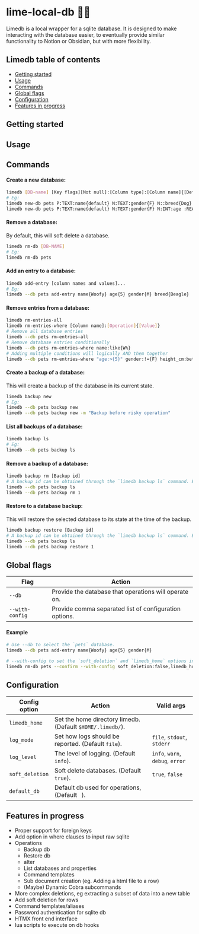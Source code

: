 # lime-local-db 🍋‍🟩

Limedb is a local wrapper for a sqlite database. It is designed to make interacting
with the database easier, to eventually provide similar functionality to Notion or Obsidian,
but with more flexibility.


## Limedb table of contents
- [Getting started](#getting-started)
- [Usage](#usage)
- [Commands](#commands)
- [Global flags](#global-flags)
- [Configuration](#configuration)
- [Features in progress](#features-in-progress)


## Getting started


## Usage


## Commands

#### Create a new database:
```sh
limedb [DB-name] [Key flags][Not null]:[Column type]:[Column name]{[Default value]}
# Eg:
limedb new-db pets P:TEXT:name{default} N:TEXT:gender{F} N::breed{Dog}
limedb new-db pets P:TEXT:name{default} N:TEXT:gender{F} N:INT:age :REAL:height_cm
```

#### Remove a database:
By default, this will soft delete a database.
```sh
limedb rm-db [DB-NAME]
# Eg:
limedb rm-db pets
```

#### Add an entry to a database:
```sh
limedb add-entry [column names and values]...
# Eg:
limedb --db pets add-entry name{Woofy} age{5} gender{M} breed{Beagle}
```

#### Remove entries from a database:
```sh
limedb rm-entries-all
limedb rm-entries-where [Column name]:[Operation]{[Value]}
# Remove all database entries
limedb --db pets rm-entries-all
# Remove database entries conditionally
limedb --db pets rm-entries-where name:like{W%}
# Adding multiple conditions will logically AND them together
limedb --db pets rm-entries-where "age:>{5}" gender:!={F} height_cm:between{10:30} name:null
```

#### Create a backup of a database:
This will create a backup of the database in its current state.
```sh
limedb backup new
# Eg:
limedb --db pets backup new
limedb --db pets backup new -m "Backup before risky operation"
```

#### List all backups of a database:
```sh
limedb backup ls
# Eg:
limedb --db pets backup ls
```

#### Remove a backup of a database:
```sh
limedb backup rm [Backup id]
# A backup id can be obtained through the `limedb backup ls` command. Eg:
limedb --db pets backup ls
limedb --db pets backup rm 1
```

#### Restore to a database backup:
This will restore the selected database to its state at the time of the backup.
```sh
limedb backup restore [Backup id]
# A backup id can be obtained through the `limedb backup ls` command. Eg:
limedb --db pets backup ls
limedb --db pets backup restore 1
```


## Global flags

| Flag                | Action                                                                        |
| ------------------- | ----------------------------------------------------------------------------- |
| `--db`              | Provide the database that operations will operate on.                         |
| `--with-config`     | Provide comma separated list of configuration options.                        |

#### Example
```sh
# Use --db to select the `pets` database.
limedb --db pets add-entry name{Woofy} age{5} gender{M}

# --with-config to set the `soft_deletion` and `limedb_home` options in the current run of limedb.
limedb rm-db pets --confirm --with-config soft_deletion:false,limedb_home:/etc/limedb/
```


## Configuration

| Config option       | Action                                                      | Valid args                           |
| ------------------- | ------------------------------------------------------------|------------------------------------- |
| `limedb_home`       | Set the home directory limedb. (Default `$HOME/.limedb/`).  |                                      |
| `log_mode`          | Set how logs should be reported. (Default `file`).          | `file`, `stdout`, `stderr`           |
| `log_level`         | The level of logging. (Default `info`).                     | `info`, `warn`, `debug`, `error`     |
| `soft_deletion`     | Soft delete databases. (Default `true`).                    | `true`, `false`                      |
| `default_db`        | Default db used for operations, (Default ` `).              |                                      |


## Features in progress
- Proper support for foreign keys
- Add option in where clauses to input raw sqlite
- Operations
    - Backup db
    - Restore db
    - alter
    - List databases and properties
    - Command templates
    - Sub document creation (eg. Adding a html file to a row)
    - (Maybe) Dynamic Cobra subcommands
- More complex deletions, eg extracting a subset of data into a new table
- Add soft deletion for rows
- Command templates/aliases
- Password authentication for sqlite db
- HTMX front end interface
- lua scripts to execute on db hooks
